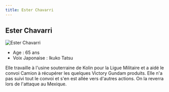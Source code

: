 ```yaml
---
title: Ester Chavarri
---
```


Ester Chavarri
--------------


![Ester Chavarri](/images/stories/saga/vgundam/persos/ester-chavarri.png)
* Age : 65 ans
* Voix Japonaise : Ikuko Tatsu


Elle travaille à l'usine souterraine de Kolin pour la Ligue Militaire et a aidé le convoi Camion à récupérer les quelques Victory Gundam produits. Elle n'a pas suivi tout le convoi et s'en est allée vers d'autres actions. On la reverra lors de l'attaque au Mexique. 



